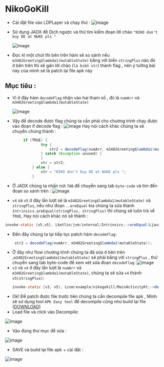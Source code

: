 # NikoGoKill
- Cài đặt file vào LDPLayer và chạy thử :
  ![image](https://user-images.githubusercontent.com/57254763/176722032-c29cae1c-3467-47c4-a387-0dbc6b9cc83d.png)
- Sử dụng JADX để Dịch ngược và thử tìm kiếm đoạn lời chào `"NIKO don't buy DE at NUKE pls "`

  ![image](https://user-images.githubusercontent.com/57254763/176722792-aa59d7b7-0d9d-49a4-8754-f0aa4a5dbfde.png)

- Đọc kĩ một chút thì bên trên hàm sẽ so sánh nếu `m3482Greeting$lambda1(mutableState)` bằng với biến `stringPlus` nào đó ở bên trên thì sẽ gán lời chào (`là biến str`) thành flag , nên ý tưởng bài này của mình sẽ là patch lại file apk này
## Mục tiêu :
- Vì ở đây hàm `decodeFlag` nhận vào hai tham số , đó là `numArr` và `m3482Greeting$lambda1(mutableState)` 

  ![image](https://user-images.githubusercontent.com/57254763/176723797-fa185493-435a-4c84-8b36-bb803cc7565e.png)

- Vậy để decode được flag chúng ta cần phải cho chương trình chạy được vào đoạn if decode flag :
  ![image](https://user-images.githubusercontent.com/57254763/176724219-aa1ca3ed-eefe-4662-89ff-f3f1a90dbfc0.png)
  Hay nói cách khác chúng ta sẽ chuyển chúng thành :
   ```java 
        if (TRUE) {
                try {
                    str2 = decodeFlag(numArr, m3482Greeting$lambda1(mutableState));
                } catch (Exception unused) {
                }
                str = str2;
            } else {
                str = "NIKO don't buy DE at NUKE pls ";
            }
   ```
 - Ở JADX chúng ta nhấn nút `TAB` để chuyển sang tab `byte-code` và tìm đến đoạn so sánh trên :
    ![image](https://user-images.githubusercontent.com/57254763/176726668-407003d7-8379-4ad8-a7fe-ed04ef6ec395.png)
 - `v4` và `v5` ở đây lần lượt sẽ là `m3482Greeting$lambda1(mutableState)` và `stringPlus`, nếu như đoạn `..areEqual` kia chúng ta sửa thành `Intrinsics.areEqual(stringPlus, stringPlus)` thì chúng sẽ luôn trả về `TRUE`, Hay nói cách khác nó sẽ thành :
 ```java
 invoke-static {v5,v5}, Lkotlin/jvm/internal/Intrinsics;->areEqual(Ljava/lang/Object;Ljava/lang/Object;)Z 
 ```
 - Đến đây chúng ta lại tiếp tục patch hàm `decodeFlag`:
   ```java
    str2 = decodeFlag(numArr, m3482Greeting$lambda1(mutableState));
   ```
 - Ở đây như flow chương trình chúng ta đã sửa ở bên trên ,`m3482Greeting$lambda1(mutableState)` sẽ phải bằng với `stringPlus` , thử chuyển sang tab byte-code để xem xét sửa đoạn `decodeFlag`:
  ![image](https://user-images.githubusercontent.com/57254763/176727819-6dd41a56-a2ee-47d2-8845-83d22e125dc0.png)
 - `v3` và `v4` ở đây lần lượt là `numArr` và `m3482Greeting$lambda1(mutableState)`, chúng ta sẽ sửa `v4` thành `v5(stringPlus)`:
   ```java
   invoke-static {v3, v5}, Lcom/example/nikogokill/MainActivityKt;->decodeFlag([Ljava/lang/Integer;Ljava/lang/String;)Ljava/lang/String;
   ```
 - Ok! Để patch được file trước tiên chúng ta cần decompile file apk , Mình sẽ sử dụng tool `APK Easy tool` để decompile cũng như build lại file
  ([DOWNLOAD](https://forum.xda-developers.com/t/discontinued-windows-apk-easy-tool-v1-60-2022-06-23.3333960/))
 - Load file và click vào Decompile:
   
  ![image](https://user-images.githubusercontent.com/57254763/176725668-7d048dd1-a65d-4330-b00b-434b57de4b20.png)
 
 - Vào đúng thư mục để sửa :
 
 ![image](https://user-images.githubusercontent.com/57254763/176728748-2ae7ee7a-08ba-4e8e-9f52-0729827c15ab.png)
 
 - SAVE và build lại file apk + cài đặt :
 
 ![image](https://user-images.githubusercontent.com/57254763/176729234-05f43742-0e79-45c8-bf03-ca5f1f23c0e4.png)
